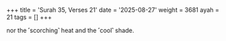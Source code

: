 +++
title = 'Surah 35, Verses 21'
date = '2025-08-27'
weight = 3681
ayah = 21
tags = []
+++

nor the ˹scorching˺ heat and the ˹cool˺ shade.